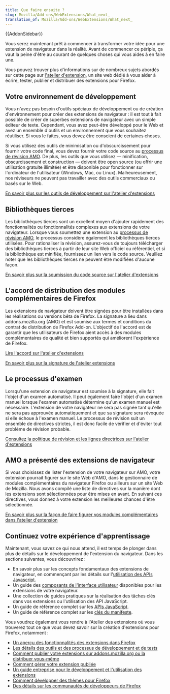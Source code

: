 ```yaml
---
title: Que faire ensuite ?
slug: Mozilla/Add-ons/WebExtensions/What_next_
translation_of: Mozilla/Add-ons/WebExtensions/What_next_
---
```


{{AddonSidebar}}

Vous serez maintenant prêt à commencer à transformer votre idée pour une extension de navigateur dans la réalité. Avant de commencer ce périple, ça vaut la peine d'être au courant de quelques choses qui vous aides à en faire une.

Vous pouvez trouver plus d'informations sur de nombreux sujets abordés sur cette page sur [l'atelier d'extension](https://extensionworkshop.com), un site web dédié à vous aider à écrire, tester, publier et distribuer des extensions pour Firefox.

## Votre environnement de développement

Vous n'avez pas besoin d'outils spéciaux de développement ou de création d'environnement pour créer des extensions de navigateur : il est tout à fait possible de créer de superbes extensions de navigateur avec un simple éditeur de texte. Cependant, vous avez peut-être développé pour le Web et avez un ensemble d'outils et un environnement que vous souhaitez réutiliser. Si vous le faites, vous devez être conscient de certaines choses.

Si vous utilisez des outils de minimisation ou d'obscurcissement pour fournir votre code final, vous devez fournir votre code source au [processus de révision AMO](#The_review_process). De plus, les outils que vous utilisez — minification, obscurcissement et construction — doivent être open source (ou offrir une utilisation gratuite illimitée) et être disponible pour fonctionner sur l'ordinateur de l'utilisateur (Windows, Mac, ou Linux). Malheureusement, nos réviseurs ne peuvent pas travailler avec des outils commerciaux ou basés sur le Web.

[En savoir plus sur les outils de développement sur l'atelier d'extensions](https://extensionworkshop.com/documentation/develop/browser-extension-development-tools/)

## Bibliothèques tierces

Les bibliothèques tierces sont un excellent moyen d'ajouter rapidement des fonctionnalités ou fonctionnalités complexes aux extensions de votre navigateur. Lorsque vous soumettez une extension au [processus de révision AMO](#The_review_processv), le processus considère également les bibliothèques tierces utilisées. Pour rationaliser la révision, assurez-vous de toujours télécharger des bibliothèques tierces à partir de leur site Web officiel ou référentiel, et si la bibliothèque est minifiée, fournissez un lien vers le code source. Veuillez noter que les bibliothèques tierces ne peuvent être modifiées d'aucune façon.

[En savoir plus sur la soumission du code source sur l'atelier d'extensions](https://extensionworkshop.com/documentation/publish/source-code-submission/)

## L'accord de distribution des modules complémentaires de   Firefox

Les extensions de navigateur doivent être signées pour être installées dans les réalisations ou versions bêta de Firefox. La signature a lieu dans addons.mozilla.org (AMO) et est soumise aux termes et conditions du contrat de distribution de Firefox Add-on. L'objectif de l'accord est de garantir que les utilisateurs de Firefox aient accès à des modules complémentaires de qualité et bien supportés qui améliorent l'expérience de Firefox.

[Lire l'accord sur l'atelier d'extensions](https://extensionworkshop.com/documentation/publish/firefox-add-on-distribution-agreement/)

[En savoir plus sur la signature de l'atelier extensions](https://extensionworkshop.com/documentation/publish/signing-and-distribution-overview/)

## Le processus d'examen

Lorsqu'une extension de navigateur est soumise à la signature, elle fait l'objet d'un examen automatisé. Il peut également faire l'objet d'un examen manuel lorsque l'examen automatisé détermine qu'un examen manuel est nécessaire. L'extension de votre navigateur ne sera pas signée tant qu'elle ne sera pas approuvée automatiquement et que sa signature sera révoquée si elle échoue à l'examen manuel. Le processus de révision suit un ensemble de directives strictes, il est donc facile de vérifier et d'éviter tout problème de révision probable.

[Consultez la politique de révision et les lignes directrices sur l'atelier d'extensions](https://extensionworkshop.com/documentation/publish/add-on-policies/)

## AMO a présenté des extensions de navigateur

Si vous choisissez de lister l'extension de votre navigateur sur AMO, votre extension pourrait figurer sur le site Web d'AMO, dans le gestionnaire de modules complémentaires du navigateur Firefox ou ailleurs sur un site Web de Mozilla. Nous avons compilé une liste de directives sur la manière dont les extensions sont sélectionnées pour être mises en avant. En suivant ces directives, vous donnez à votre extension les meilleures chances d'être sélectionnée.

[En savoir plus sur la façon de faire figurer vos modules complémentaires dans l'atelier d'extension](https://extensionworkshop.com/documentation/publish/recommended-extensions/)

## Continuez votre expérience d'apprentissage

Maintenant, vous savez ce qui nous attend, il est temps de plonger dans plus de détails sur le développement de l'extension du navigateur. Dans les sections suivantes, vous découvrirez :

- En savoir plus sur les concepts fondamentaux des extensions de navigateur, en commençant par les détails sur l'[utilisation des APIs Javascript](/fr/Add-ons/WebExtensions/API).
- Un guide des [composants de l'interface utilisateur](/fr/Add-ons/WebExtensions/user_interface) disponibles pour les extensions de votre navigateur.
- Une collection de guides pratiques sur la réalisation des tâches clés dans vos extensions ou l'utilisation des API JavaScript.
- Un guide de référence complet sur les [APIs JavaScript](/fr/docs/Mozilla/Add-ons/WebExtensions/Browser_support_for_JavaScript_APIs).
- Un guide de référence complet sur les [clés du manifeste](/fr/docs/Mozilla/Add-ons/WebExtensions/manifest.json).

Vous voudrez également vous rendre à l'Atelier des extensions où vous trouverez tout ce que vous devez savoir sur la création d'extensions pour Firefox, notamment :

- [Un aperçu des fonctionnalités des extensions dans Firefox](https://extensionworkshop.com/#about)
- [Les détails des outils et des processus de développement et de tests](https://extensionworkshop.com/documentation/develop/)
- [Comment publier votre extensions sur addons.mozilla.org ou la distribuer vous-même](https://extensionworkshop.com/documentation/publish/)
- [Comment gérer votre extension publiée](https://extensionworkshop.com/documentation/manage/)
- [Un guide entreprise pour le développement et l'utilisation des extensions](https://extensionworkshop.com/documentation/enterprise/)
- [Comment développer des thèmes pour Firefox](https://extensionworkshop.com/documentation/themes/)
- [Des détails sur les communautés de développeurs de Firefox](https://extensionworkshop.com/community/)
